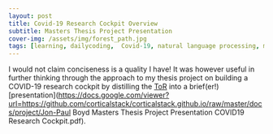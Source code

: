 ```yaml
---
layout: post
title: Covid-19 Research Cockpit Overview
subtitle: Masters Thesis Project Presentation
cover-img: /assets/img/forest_path.jpg
tags: [learning, dailycoding,  Covid-19, natural language processing, machinelearning, datascience]
---
```

I would not claim conciseness is a quality I have! It was however useful in further thinking through the 
approach to my thesis project on building a COVID-19 research cockpit by distilling the [ToR](https://docs.google.com/viewer?url=https://github.com/corticalstack/corticalstack.github.io/raw/master/docs/project/tor.pdf) 
into a brief(er!) [presentation](https://docs.google.com/viewer?url=https://github.com/corticalstack/corticalstack.github.io/raw/master/docs/project/Jon-Paul Boyd Masters Thesis Project Presentation COVID19 Research Cockpit.pdf).